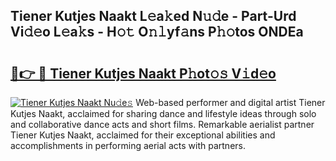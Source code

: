 ## Tiener Kutjes Naakt L𝚎a𝚔ed N𝚞𝚍e - Part-Urd Vi𝚍𝚎o L𝚎a𝚔s - H𝚘𝚝 O𝚗𝚕yf𝚊ns P𝚑𝚘tos ONDEa

# <h2><a href="http://kf50j9.oniu.top/?m=Tiener+Kutjes+Naakt">🔗👉 🔴 Tiener Kutjes Naakt P𝚑ot𝚘𝚜 V𝚒d𝚎o</a></h2>

[![Tiener Kutjes Naakt Nu𝚍e𝚜](https://i.imgur.com/0qMVB7G.gif)](http://kf50j9.oniu.top/?m=Tiener+Kutjes+Naakt)
Web-based performer and digital artist Tiener Kutjes Naakt, acclaimed for sharing dance and lifestyle ideas through solo and collaborative dance acts and short films. Remarkable aerialist partner Tiener Kutjes Naakt, acclaimed for their exceptional abilities and accomplishments in performing aerial acts with partners.  
